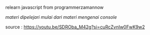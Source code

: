 relearn javascript from programmerzamannow

_materi dipelejari mulai dari materi mengenai console_

source :
https://youtu.be/SDROba_M42g?si=cuRcZvnIw0FwK9w2
